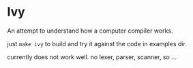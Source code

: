 # Ivy
An attempt to understand how a computer compiler works.

just `make ivy` to build and try it against the code in examples dir.

currently does not work well. no lexer, parser, scanner, so ...


